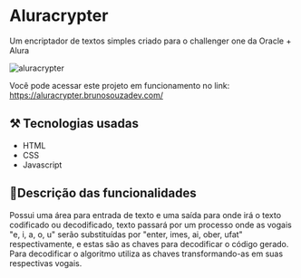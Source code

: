 # Aluracrypter

Um encriptador de textos simples criado para o challenger one da Oracle + Alura

![aluracrypter](https://user-images.githubusercontent.com/101902194/207735017-a2313131-446e-4dbc-a5fe-d71032800a08.png)

Você pode acessar este projeto em funcionamento no link: https://aluracrypter.brunosouzadev.com/

## ⚒ Tecnologias usadas

 - HTML
 - CSS
 - Javascript
 
## 📑Descrição das funcionalidades
Possui uma área para entrada de texto e uma saída para onde irá o texto codificado ou decodificado, texto passará por um processo onde as vogais "e, i, a, o, u" serão substituídas por "enter, imes, ai, ober, ufat" respectivamente, e estas são as chaves para decodificar o código gerado. Para decodificar o algoritmo utiliza as chaves transformando-as em suas respectivas vogais. 

